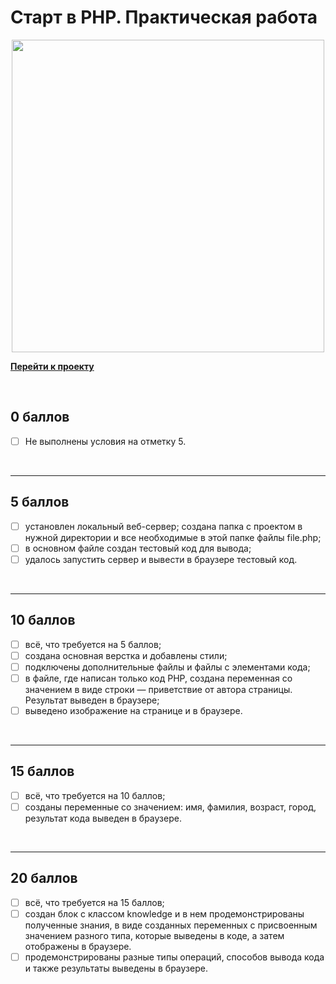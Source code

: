 # Старт в PHP. Практическая работа

<div style="width: 100%; text-align: center">
    <img src="https://lms.skillfactory.ru/assets/courseware/v1/66c937e939477cad56ca404555edc04a/asset-v1:SkillFactory+PHP-2.0+2020+type@asset+block/PHP_15.6._cover.svg" style="width: 500px;" >
</div>

**[Перейти к проекту]()**

<br>

## 0 баллов 

- [ ] Не выполнены условия на отметку 5.

<br>
<hr>


## 5 баллов

- [ ] установлен локальный веб-сервер;
создана папка с проектом в нужной директории и все необходимые в этой папке файлы file.php;
- [ ] в основном файле создан тестовый код для вывода;
- [ ] удалось запустить сервер и вывести в браузере тестовый код.

<br>
<hr>

## 10 баллов

- [ ] всё, что требуется на 5 баллов;
- [ ] создана основная верстка и добавлены стили;
- [ ] подключены дополнительные файлы и файлы с элементами кода;
- [ ] в файле, где написан только код PHP, создана переменная со значением в виде строки — приветствие от автора страницы. Результат выведен в браузере;
- [ ] выведено изображение на странице и в браузере.

<br>
<hr>


## 15 баллов

- [ ] всё, что требуется на 10 баллов;
- [ ] созданы переменные со значением: имя, фамилия, возраст, город, результат кода выведен в браузере.

<br>
<hr>

## 20 баллов

- [ ] всё, что требуется на 15 баллов;
- [ ] создан блок с классом knowledge и в нем продемонстрированы полученные знания, в виде       созданных переменных с присвоенным значением разного типа, которые выведены в коде, а затем отображены в браузере.
- [ ] продемонстрированы разные типы операций, способов вывода кода и также результаты выведены в браузере.
